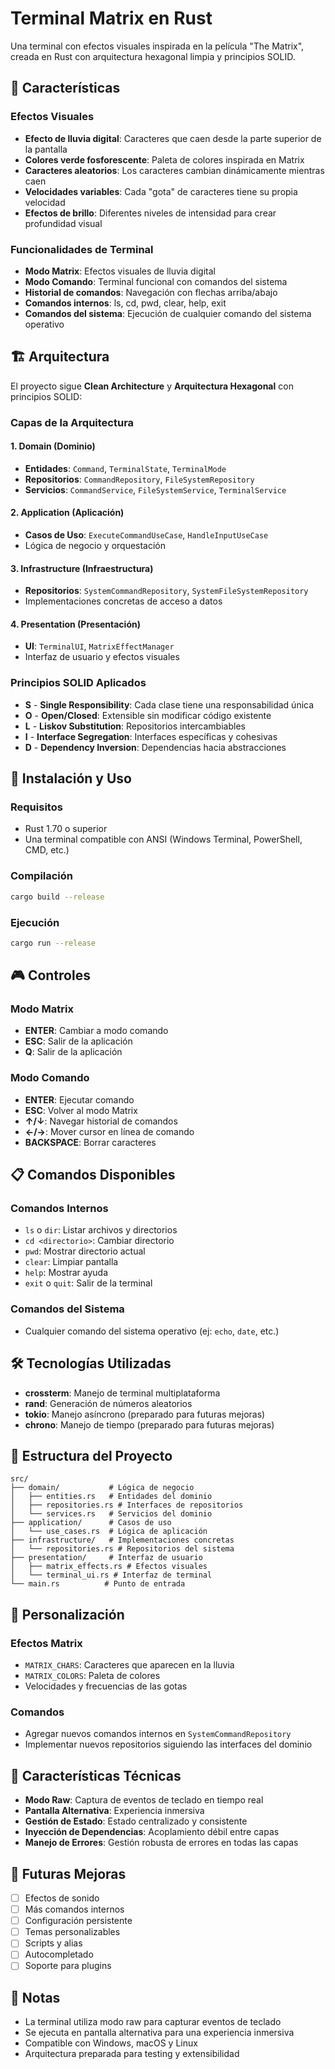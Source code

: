 # Terminal Matrix en Rust

Una terminal con efectos visuales inspirada en la película "The Matrix", creada en Rust con arquitectura hexagonal limpia y principios SOLID.

## 🎯 Características

### Efectos Visuales
- **Efecto de lluvia digital**: Caracteres que caen desde la parte superior de la pantalla
- **Colores verde fosforescente**: Paleta de colores inspirada en Matrix
- **Caracteres aleatorios**: Los caracteres cambian dinámicamente mientras caen
- **Velocidades variables**: Cada "gota" de caracteres tiene su propia velocidad
- **Efectos de brillo**: Diferentes niveles de intensidad para crear profundidad visual

### Funcionalidades de Terminal
- **Modo Matrix**: Efectos visuales de lluvia digital
- **Modo Comando**: Terminal funcional con comandos del sistema
- **Historial de comandos**: Navegación con flechas arriba/abajo
- **Comandos internos**: ls, cd, pwd, clear, help, exit
- **Comandos del sistema**: Ejecución de cualquier comando del sistema operativo

## 🏗️ Arquitectura

El proyecto sigue **Clean Architecture** y **Arquitectura Hexagonal** con principios SOLID:

### Capas de la Arquitectura

#### 1. **Domain** (Dominio)
- **Entidades**: `Command`, `TerminalState`, `TerminalMode`
- **Repositorios**: `CommandRepository`, `FileSystemRepository`
- **Servicios**: `CommandService`, `FileSystemService`, `TerminalService`

#### 2. **Application** (Aplicación)
- **Casos de Uso**: `ExecuteCommandUseCase`, `HandleInputUseCase`
- Lógica de negocio y orquestación

#### 3. **Infrastructure** (Infraestructura)
- **Repositorios**: `SystemCommandRepository`, `SystemFileSystemRepository`
- Implementaciones concretas de acceso a datos

#### 4. **Presentation** (Presentación)
- **UI**: `TerminalUI`, `MatrixEffectManager`
- Interfaz de usuario y efectos visuales

### Principios SOLID Aplicados

- **S** - **Single Responsibility**: Cada clase tiene una responsabilidad única
- **O** - **Open/Closed**: Extensible sin modificar código existente
- **L** - **Liskov Substitution**: Repositorios intercambiables
- **I** - **Interface Segregation**: Interfaces específicas y cohesivas
- **D** - **Dependency Inversion**: Dependencias hacia abstracciones

## 🚀 Instalación y Uso

### Requisitos
- Rust 1.70 o superior
- Una terminal compatible con ANSI (Windows Terminal, PowerShell, CMD, etc.)

### Compilación
```bash
cargo build --release
```

### Ejecución
```bash
cargo run --release
```

## 🎮 Controles

### Modo Matrix
- **ENTER**: Cambiar a modo comando
- **ESC**: Salir de la aplicación
- **Q**: Salir de la aplicación

### Modo Comando
- **ENTER**: Ejecutar comando
- **ESC**: Volver al modo Matrix
- **↑/↓**: Navegar historial de comandos
- **←/→**: Mover cursor en línea de comando
- **BACKSPACE**: Borrar caracteres

## 📋 Comandos Disponibles

### Comandos Internos
- `ls` o `dir`: Listar archivos y directorios
- `cd <directorio>`: Cambiar directorio
- `pwd`: Mostrar directorio actual
- `clear`: Limpiar pantalla
- `help`: Mostrar ayuda
- `exit` o `quit`: Salir de la terminal

### Comandos del Sistema
- Cualquier comando del sistema operativo (ej: `echo`, `date`, etc.)

## 🛠️ Tecnologías Utilizadas

- **crossterm**: Manejo de terminal multiplataforma
- **rand**: Generación de números aleatorios
- **tokio**: Manejo asíncrono (preparado para futuras mejoras)
- **chrono**: Manejo de tiempo (preparado para futuras mejoras)

## 📁 Estructura del Proyecto

```
src/
├── domain/           # Lógica de negocio
│   ├── entities.rs   # Entidades del dominio
│   ├── repositories.rs # Interfaces de repositorios
│   └── services.rs   # Servicios del dominio
├── application/      # Casos de uso
│   └── use_cases.rs  # Lógica de aplicación
├── infrastructure/   # Implementaciones concretas
│   └── repositories.rs # Repositorios del sistema
├── presentation/     # Interfaz de usuario
│   ├── matrix_effects.rs # Efectos visuales
│   └── terminal_ui.rs # Interfaz de terminal
└── main.rs          # Punto de entrada
```

## 🔧 Personalización

### Efectos Matrix
- `MATRIX_CHARS`: Caracteres que aparecen en la lluvia
- `MATRIX_COLORS`: Paleta de colores
- Velocidades y frecuencias de las gotas

### Comandos
- Agregar nuevos comandos internos en `SystemCommandRepository`
- Implementar nuevos repositorios siguiendo las interfaces del dominio

## 🎨 Características Técnicas

- **Modo Raw**: Captura de eventos de teclado en tiempo real
- **Pantalla Alternativa**: Experiencia inmersiva
- **Gestión de Estado**: Estado centralizado y consistente
- **Inyección de Dependencias**: Acoplamiento débil entre capas
- **Manejo de Errores**: Gestión robusta de errores en todas las capas

## 🔮 Futuras Mejoras

- [ ] Efectos de sonido
- [ ] Más comandos internos
- [ ] Configuración persistente
- [ ] Temas personalizables
- [ ] Scripts y alias
- [ ] Autocompletado
- [ ] Soporte para plugins

## 📝 Notas

- La terminal utiliza modo raw para capturar eventos de teclado
- Se ejecuta en pantalla alternativa para una experiencia inmersiva
- Compatible con Windows, macOS y Linux
- Arquitectura preparada para testing y extensibilidad
